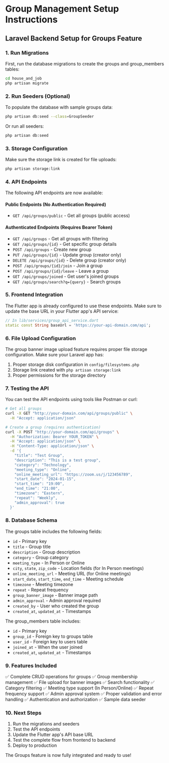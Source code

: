 # Group Management Setup Instructions

## Laravel Backend Setup for Groups Feature

### 1. Run Migrations

First, run the database migrations to create the groups and group_members tables:

```bash
cd house_and_job
php artisan migrate
```

### 2. Run Seeders (Optional)

To populate the database with sample groups data:

```bash
php artisan db:seed --class=GroupSeeder
```

Or run all seeders:

```bash
php artisan db:seed
```

### 3. Storage Configuration

Make sure the storage link is created for file uploads:

```bash
php artisan storage:link
```

### 4. API Endpoints

The following API endpoints are now available:

#### Public Endpoints (No Authentication Required)
- `GET /api/groups/public` - Get all groups (public access)

#### Authenticated Endpoints (Requires Bearer Token)
- `GET /api/groups` - Get all groups with filtering
- `GET /api/groups/{id}` - Get specific group details
- `POST /api/groups` - Create new group
- `PUT /api/groups/{id}` - Update group (creator only)
- `DELETE /api/groups/{id}` - Delete group (creator only)
- `POST /api/groups/{id}/join` - Join a group
- `POST /api/groups/{id}/leave` - Leave a group
- `GET /api/groups/joined` - Get user's joined groups
- `GET /api/groups/search?q={query}` - Search groups

### 5. Frontend Integration

The Flutter app is already configured to use these endpoints. Make sure to update the base URL in your Flutter app's API service:

```dart
// In lib/services/group_api_service.dart
static const String baseUrl = 'https://your-api-domain.com/api';
```

### 6. File Upload Configuration

The group banner image upload feature requires proper file storage configuration. Make sure your Laravel app has:

1. Proper storage disk configuration in `config/filesystems.php`
2. Storage link created with `php artisan storage:link`
3. Proper permissions for the storage directory

### 7. Testing the API

You can test the API endpoints using tools like Postman or curl:

```bash
# Get all groups
curl -X GET "http://your-domain.com/api/groups/public" \
  -H "Accept: application/json"

# Create a group (requires authentication)
curl -X POST "http://your-domain.com/api/groups" \
  -H "Authorization: Bearer YOUR_TOKEN" \
  -H "Accept: application/json" \
  -H "Content-Type: application/json" \
  -d '{
    "title": "Test Group",
    "description": "This is a test group",
    "category": "Technology",
    "meeting_type": "Online",
    "online_meeting_url": "https://zoom.us/j/123456789",
    "start_date": "2024-01-15",
    "start_time": "19:00",
    "end_time": "21:00",
    "timezone": "Eastern",
    "repeat": "Weekly",
    "admin_approval": true
  }'
```

### 8. Database Schema

The groups table includes the following fields:
- `id` - Primary key
- `title` - Group title
- `description` - Group description
- `category` - Group category
- `meeting_type` - In Person or Online
- `city`, `state`, `zip_code` - Location fields (for In Person meetings)
- `online_meeting_url` - Meeting URL (for Online meetings)
- `start_date`, `start_time`, `end_time` - Meeting schedule
- `timezone` - Meeting timezone
- `repeat` - Repeat frequency
- `group_banner_image` - Banner image path
- `admin_approval` - Admin approval required
- `created_by` - User who created the group
- `created_at`, `updated_at` - Timestamps

The group_members table includes:
- `id` - Primary key
- `group_id` - Foreign key to groups table
- `user_id` - Foreign key to users table
- `joined_at` - When the user joined
- `created_at`, `updated_at` - Timestamps

### 9. Features Included

✅ Complete CRUD operations for groups
✅ Group membership management
✅ File upload for banner images
✅ Search functionality
✅ Category filtering
✅ Meeting type support (In Person/Online)
✅ Repeat frequency support
✅ Admin approval system
✅ Proper validation and error handling
✅ Authentication and authorization
✅ Sample data seeder

### 10. Next Steps

1. Run the migrations and seeders
2. Test the API endpoints
3. Update the Flutter app's API base URL
4. Test the complete flow from frontend to backend
5. Deploy to production

The Groups feature is now fully integrated and ready to use!
